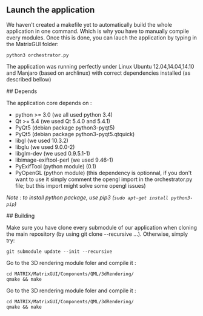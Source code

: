 ## Launch the application

We haven't created a makefile yet to automatically build the whole application in one command. Which is why you have to manually compile every modules. Once this is done, you can lauch the application by typing in the MatrixGUI folder:

```
python3 orchestrator.py
```
The application was running perfectly under Linux Ubuntu 12.04,14.04,14.10 and Manjaro (based on archlinux) with 
correct dependencies installed (as described bellow)

## Depends

The application core depends on :
* python >= 3.0 (we all used python 3.4)
* Qt >= 5.4 (we used Qt 5.4.0 and 5.4.1)
* PyQt5 (debian package python3-pyqt5)
* PyQt5 (debian package python3-pyqt5.qtquick)
* libgl (we used 10.3.2)
* libglu (we used 9.0.0-2)
* libglm-dev (we used 0.9.5.1-1)
* libimage-exiftool-perl (we used 9.46-1)
* PyExifTool (python module) (0.1)
* PyOpenGL (python module) (this dependency is optionnal, if you don't want to use it simply comment the opengl import in the orchestrator.py file;
but this import might solve some opengl issues)


*Note : to install python package, use pip3 (`sudo apt-get install python3-pip`)*

## Building

Make sure you have clone every submodule of our application when cloning the main repository (by using git clone --recursive ...). Otherwise, simply try:

```
git submodule update --init --recursive
```

Go to the 3D rendering module foler and compile it :

```
cd MATRIX/MatrixGUI/Components/QML/3dRendering/
qmake && make
```

Go to the 3D rendering module foler and compile it :

```
cd MATRIX/MatrixGUI/Components/QML/3dRendering/
qmake && make
```

